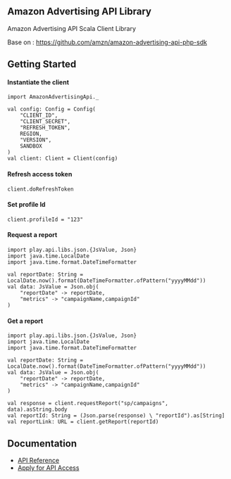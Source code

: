 ## Amazon Advertising API Library
Amazon Advertising API Scala Client Library

Base on : https://github.com/amzn/amazon-advertising-api-php-sdk

## Getting Started
#### Instantiate the client
```
import AmazonAdvertisingApi._

val config: Config = Config(
    "CLIENT_ID",
    "CLIENT_SECRET",
    "REFRESH_TOKEN",
    REGION,
    "VERSION",
    SANDBOX
)
val client: Client = Client(config)
```

#### Refresh access token
```
client.doRefreshToken
```

#### Set profile Id
```
client.profileId = "123"
```

#### Request a report
```
import play.api.libs.json.{JsValue, Json}
import java.time.LocalDate
import java.time.format.DateTimeFormatter

val reportDate: String = LocalDate.now().format(DateTimeFormatter.ofPattern("yyyyMMdd"))
val data: JsValue = Json.obj(
    "reportDate" -> reportDate,
    "metrics" -> "campaignName,campaignId"
)
```

#### Get a report
```
import play.api.libs.json.{JsValue, Json}
import java.time.LocalDate
import java.time.format.DateTimeFormatter

val reportDate: String = LocalDate.now().format(DateTimeFormatter.ofPattern("yyyyMMdd"))
val data: JsValue = Json.obj(
    "reportDate" -> reportDate,
    "metrics" -> "campaignName,campaignId"
)

val response = client.requestReport("sp/campaigns", data).asString.body
val reportId: String = (Json.parse(response) \ "reportId").as[String]
val reportLink: URL = client.getReport(reportId)
```

## Documentation
- [API Reference](https://advertising.amazon.com/API/docs/v2/guides/get_started)
- [Apply for API Access](https://advertising.amazon.com/about-api)
